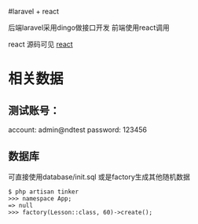 #laravel + react

后端laravel采用dingo做接口开发
前端使用react调用

react 源码可见
[react](https://github.com/mocept/teto.js)

# 相关数据

## 测试账号：
account: admin@ndtest
password: 123456

## 数据库
可直接使用database/init.sql
或是factory生成其他随机数据

```
$ php artisan tinker
>>> namespace App;
=> null
>>> factory(Lesson::class, 60)->create();
```
